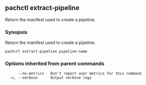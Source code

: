 ## pachctl extract-pipeline

Return the manifest used to create a pipeline.

### Synopsis


Return the manifest used to create a pipeline.

```
pachctl extract-pipeline pipeline-name
```

### Options inherited from parent commands

```
      --no-metrics   Don't report user metrics for this command
  -v, --verbose      Output verbose logs
```

